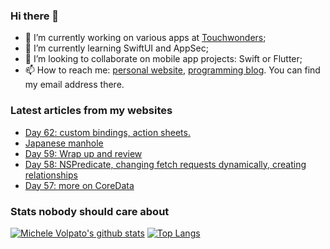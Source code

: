 ### Hi there 👋

- 🔭 I’m currently working on various apps at [Touchwonders](https://touchwonders.com);
- 🌱 I’m currently learning SwiftUI and AppSec;
- 👯 I’m looking to collaborate on mobile app projects: Swift or Flutter;
- 📫 How to reach me: [personal website](https://volpato.nl), [programming blog](https://ishouldgotosleep.com). You can find my email address there.

<!--
**mvolpato/mvolpato** is a ✨ _special_ ✨ repository because its `README.md` (this file) appears on your GitHub profile.

Here are some ideas to get you started:

- 🔭 I’m currently working on ...
- 🌱 I’m currently learning ...
- 👯 I’m looking to collaborate on ...
- 🤔 I’m looking for help with ...
- 💬 Ask me about ...
- 📫 How to reach me: ...
- 😄 Pronouns: ...
- ⚡ Fun fact: ...
-->

### Latest articles from my websites

<!-- BLOG-POST-LIST:START -->
- [Day 62: custom bindings, action sheets.](https://ishouldgotosleep.com/100-days-swiftui/day-62-custom-bindings-action-sheets)
- [Japanese manhole](https://volpato.nl/japanese-manhole/)
- [Day 59: Wrap up and review](https://ishouldgotosleep.com/100-days-swiftui/day-59-wrap-up-and-challenges)
- [Day 58: NSPredicate, changing fetch requests dynamically, creating relationships](https://ishouldgotosleep.com/100-days-swiftui/day-58-NSPredicate-changing-fetch-requests-dynamically-creating-relationships)
- [Day 57: more on CoreData](https://ishouldgotosleep.com/100-days-swiftui/day-57-more-on-core-data)
<!-- BLOG-POST-LIST:END -->

### Stats nobody should care about

[![Michele Volpato's github stats](https://github-readme-stats.vercel.app/api?username=mvolpato&show_icons=true)](https://github.com/anuraghazra/github-readme-stats)
[![Top Langs](https://github-readme-stats.vercel.app/api/top-langs/?username=mvolpato&layout=compact)](https://github.com/anuraghazra/github-readme-stats)
